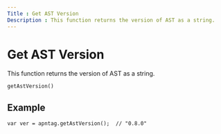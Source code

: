 ```yaml
---
Title : Get AST Version
Description : This function returns the version of AST as a string. 
---
```



# Get AST Version





This function returns the version of AST as a string. 

``` pre
getAstVersion()
```





## Example

``` pre
var ver = apntag.getAstVersion();  // "0.8.0"
```






